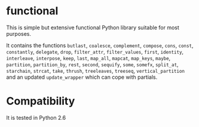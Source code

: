 # functional

This is simple but extensive functional Python library suitable for most purposes.

It contains the functions `butlast`, `coalesce`, `complement`,
`compose`, `cons`, `const`, `constantly`, `delegate`, `drop`,
`filter_attr`, `filter_values`, `first`, `identity`, `interleave`,
`interpose`, `keep`, `last`, `map_all`, `mapcat`, `map_keys`, `maybe`,
`partition`, `partition_by`, `rest`, `second`, `sequify`, `some`,
`somefx`, `split_at`, `starchain`, `strcat`, `take`, `thrush`,
`treeleaves`, `treeseq`, `vertical_partition` and an updated
`update_wrapper` which can cope with partials.

# Compatibility

It is tested in Python 2.6
